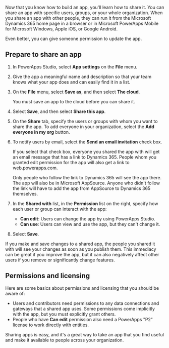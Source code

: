 Now that you know how to build an app, you'll learn how to share it. You can share an app with specific users, groups, or your whole organization. When you share an app with other people, they can run it from the Microsoft Dynamics 365 home page in a browser or in Microsoft PowerApps Mobile for Microsoft Windows, Apple iOS, or Google Android.

Even better, you can give someone permission to update the app.

## Prepare to share an app

1. In PowerApps Studio, select **App settings** on the **File** menu.

1. Give the app a meaningful name and description so that your team knows what your app does and can easily find it in a list.

1. On the **File** menu, select **Save as**, and then select **The cloud**.

    You must save an app to the cloud before you can share it.

1. Select **Save**, and then select **Share this app**.

1. On the **Share** tab, specify the users or groups with whom you want to share the app. To add everyone in your organization, select the **Add everyone in my org** button.

1. To notify users by email, select the **Send an email invitation** check box.

    If you select that check box, everyone you shared the app with will get an email message that has a link to Dynamics 365. People whom you granted edit permission for the app will also get a link to web.powerapps.com.

    Only people who follow the link to Dynamics 365 will see the app there. The app will also be in Microsoft AppSource. Anyone who didn't follow the link will have to add the app from AppSource to Dynamics 365 themselves.

1. In the **Shared with** list, in the **Permission** list on the right, specify how each user or group can interact with the app:

    - **Can edit**: Users can change the app by using PowerApps Studio.
    - **Can use**: Users can view and use the app, but they can't change it.

1. Select **Save**.

If you make and save changes to a shared app, the people you shared it with will see your changes as soon as you publish them. This immediacy can be great if you improve the app, but it can also negatively affect other users if you remove or significantly change features.

## Permissions and licensing

Here are some basics about permissions and licensing that you should be aware of:

- Users and contributors need permissions to any data connections and gateways that a shared app uses. Some permissions come implicitly with the app, but you must explicitly grant others.
- People who have **Can edit** permission also need a PowerApps "P2" license to work directly with entities.

Sharing apps is easy, and it's a great way to take an app that you find useful and make it available to people across your organization.